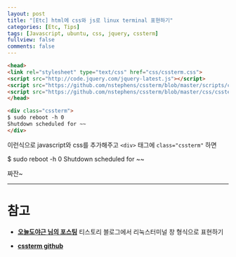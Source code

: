 ```yaml
---
layout: post
title: "[Etc] html에 css와 js로 linux terminal 표현하기"
categories: [Etc, Tips]
tags: [Javascript, ubuntu, css, jquery, cssterm]
fullview: false
comments: false
---
```


```html
<head>
<link rel="stylesheet" type="text/css" href="css/cssterm.css">
<script src="http://code.jquery.com/jquery-latest.js"></script>
<script src="https://github.com/nstephens/cssterm/blob/master/scripts/cssterm.js"></script>
<script src="https://github.com/nstephens/cssterm/blob/master/css/cssterm.css"></script>
</head>

<div class="cssterm"> 
$ sudo reboot -h 0
Shutdown scheduled for ~~
</div>
```

이런식으로 javascript와 css를 추가해주고 `<div>` 태그에 `class="cssterm"` 하면

<div class="cssterm"> 
$ sudo reboot -h 0
Shutdown scheduled for ~~
</div>

짜잔~

---

# 참고

- **[오늘도야근 님의 포스팅](https://tttsss77.tistory.com/4 "티스토리 블로그에서 리눅스터미널 창 형식으로 표현하기")**
티스토리 블로그에서 리눅스터미널 창 형식으로 표현하기

- **[cssterm github](https://github.com/nstephens/cssterm "cssterm github")**
